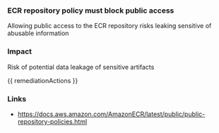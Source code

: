 
### ECR repository policy must block public access

Allowing public access to the ECR repository risks leaking sensitive of abusable information

### Impact
Risk of potential data leakage of sensitive artifacts

<!-- DO NOT CHANGE -->
{{ remediationActions }}

### Links
- https://docs.aws.amazon.com/AmazonECR/latest/public/public-repository-policies.html
        